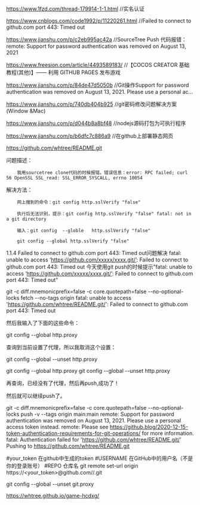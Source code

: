 https://www.1fzd.com/thread-179914-1-1.html        //实名认证

https://www.cnblogs.com/code1992/p/11220261.html   //Failed to connect to github.com port 443: Timed out

https://www.jianshu.com/p/c2eb995ac42a             //SourceTree Push 代码报错：remote: Support for password authentication was removed on August 13, 2021

https://www.freesion.com/article/4493589183/       //【COCOS CREATOR 基础教程(其他)】—— 利用 GITHUB PAGES 发布游戏

https://www.jianshu.com/p/84de47d5050b             //Git操作Support for password authentication was removed on August 13, 2021. Please use a personal ac...

https://www.jianshu.com/p/740db404b925             //git密码修改问题解决方案(Window &Mac)

https://www.jianshu.com/p/d044b8a8bf48             //nodejs源码打包为可执行程序

https://www.jianshu.com/p/b6dfc7c886a9             //在github上部署静态网页

https://github.com/whtree/README.git


问题描述：

        我用sourcetree clone代码的时候报错。错误信息：error: RPC failed; curl 56 OpenSSL SSL_read: SSL_ERROR_SYSCALL, errno 10054

解决方法：

        网上搜到的命令：git config http.sslVerify "false"

        执行后无法识别，提示：git config http.sslVerify "false" fatal: not in a git directory

        输入：git config  --globle   http.sslVerify "false" 
		
		git config --global http.sslVerify "false"
		
		
1.1.4 Failed to connect to github.com port 443: Timed out问题解决
fatal: unable to access ‘https://github.com/xxxxx/xxxx.git/’: Failed to connect to github.com port 443: Timed out
今天使用git push的时候提示"fatal: unable to access ‘https://github.com/xxxxx/xxxx.git/’: Failed to connect to github.com port 443: Timed out"

git -c diff.mnemonicprefix=false -c core.quotepath=false --no-optional-locks fetch --no-tags origin
fatal: unable to access 'https://github.com/whtree/README.git/': Failed to connect to github.com port 443: Timed out

然后我输入了下面的这些命令：

git config --global http.proxy

查询到当前设置了代理，所以我取消这个设置：

git config --global --unset http.proxy

git config --global http.proxy
git config --global --unset http.proxy

再查询，已经没有了代理，然后再push,成功了！

然后就可以继续push了。

git -c diff.mnemonicprefix=false -c core.quotepath=false --no-optional-locks push -v --tags origin main:main
remote: Support for password authentication was removed on August 13, 2021. Please use a personal access token instead.
remote: Please see https://github.blog/2020-12-15-token-authentication-requirements-for-git-operations/ for more information.
fatal: Authentication failed for 'https://github.com/whtree/README.git/'
Pushing to https://github.com/whtree/README.git

#your_token 在github中生成的token
#USERNAME 在GitHub中的用户名（不是你的登录账号）
#REPO 仓库名
git remote set-url origin https://<your_token>@github.com/<USERNAME>/<REPO>.git

git config --global --unset git.proxy
 
https://whtree.github.io/game-hcdxg/

















		
		

